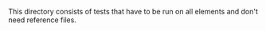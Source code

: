 This directory consists of tests that have to be run on all elements and don't need reference files.
